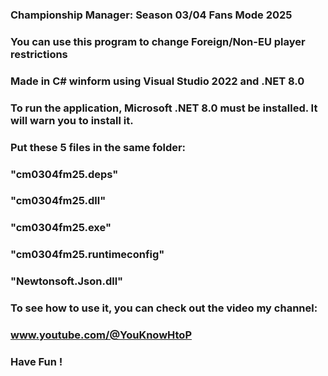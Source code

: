 ###
### Championship Manager: Season 03/04 Fans Mode 2025
###
### You can use this program to change Foreign/Non-EU player restrictions
###
### Made in C# winform using Visual Studio 2022 and .NET 8.0
### To run the application, Microsoft .NET 8.0 must be installed. It will warn you to install it.
###
### Put these 5 files in the same folder: 
### 
### "cm0304fm25.deps"
### "cm0304fm25.dll"
### "cm0304fm25.exe"
### "cm0304fm25.runtimeconfig"
### "Newtonsoft.Json.dll"
###
### To see how to use it, you can check out the video my channel: 
### www.youtube.com/@YouKnowHtoP
###
### Have Fun !
